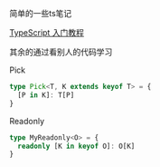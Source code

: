 简单的一些ts笔记

[TypeScript 入门教程](https://ts.xcatliu.com/basics/type-assertion.html)

其余的通过看别人的代码学习

Pick

```ts
type Pick<T, K extends keyof T> = {
  [P in K]: T[P]
}
```

Readonly

```ts
type MyReadonly<O> = {
  readonly [K in keyof O]: O[K]
}
```
